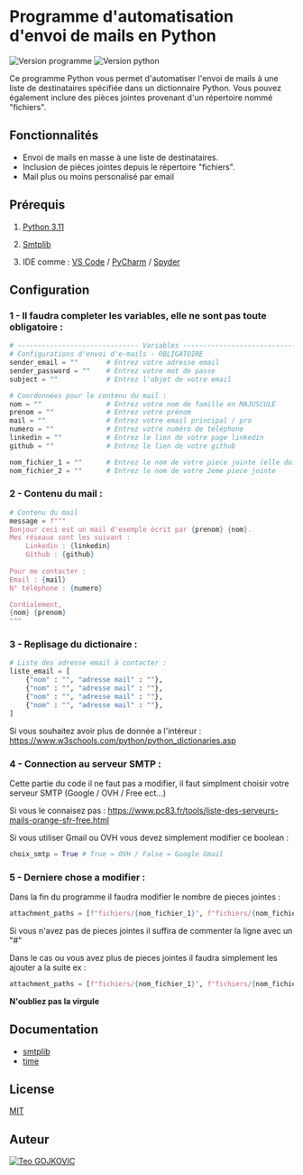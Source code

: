 # Programme d'automatisation d'envoi de mails en Python

![Version programme](https://img.shields.io/badge/Version-v1.0-blue.svg)
![Version python](https://img.shields.io/badge/Python-3.11-blue.svg)

Ce programme Python vous permet d'automatiser l'envoi de mails à une liste de destinataires spécifiée dans un dictionnaire Python. Vous pouvez également inclure des pièces jointes provenant d'un répertoire nommé "fichiers".

## Fonctionnalités

- Envoi de mails en masse à une liste de destinataires.
- Inclusion de pièces jointes depuis le répertoire "fichiers".
- Mail plus ou moins personalisé par email

## Prérequis

1. [Python 3.11](https://www.python.org/downloads/release/python-3110/)

2. [Smtplib](https://pypi.org/project/secure-smtplib/)

3. IDE comme : [VS Code](https://code.visualstudio.com) / [PyCharm](https://www.jetbrains.com/fr-fr/pycharm/) / [Spyder](https://www.spyder-ide.org)

## Configuration

### 1 - Il faudra completer les variables, elle ne sont pas toute obligatoire : 

```py
# ------------------------------ Variables ------------------------------ 
# Configurations d'envoi d'e-mails - OBLIGATOIRE
sender_email = ""       # Entrez votre adresse email
sender_password = ""    # Entrez votre mot de passe
subject = ""            # Entrez l'objet de votre email

# Coordonnées pour le contenu du mail : 
nom = ""                # Entrez votre nom de famille en MAJUSCULE
prenom = ""             # Entrez votre prénom
mail = ""               # Entrez votre email principal / pro
numero = ""             # Entrez votre numéro de téléphone
linkedin = ""           # Entrez le lien de votre page linkedin
github = ""             # Entrez le lien de votre github

nom_fichier_1 = ""      # Entrez le nom de votre piece jointe (elle doit se trouver dans le dossier : /fichiers)
nom_fichier_2 = ""      # Entrez le nom de votre 2eme piece jointe
```

### 2 - Contenu du mail : 

```py
# Contenu du mail
message = f""" 
Bonjour ceci est un mail d'exemple écrit par {prenom} {nom}.
Mes réseaux sont les suivant : 
    Linkedin : {linkedin}
    Github : {github}
    
Pour me contacter : 
Email : {mail}
N° téléphone : {numero}

Cordialement,
{nom} {prenom}
"""
```

### 3 - Replisage du dictionaire : 
```py
# Liste des adresse email à contacter : 
liste_email = [
    {"nom" : "", "adresse mail" : ""},
    {"nom" : "", "adresse mail" : ""},
    {"nom" : "", "adresse mail" : ""},
    {"nom" : "", "adresse mail" : ""},
]
```

Si vous souhaitez avoir plus de donnée a l'intéreur : https://www.w3schools.com/python/python_dictionaries.asp

### 4 - Connection au serveur SMTP : 
Cette partie du code il ne faut pas a modifier, il faut simplment choisir votre serveur SMTP (Google / OVH / Free ect...) 

Si vous le connaisez pas : https://www.pc83.fr/tools/liste-des-serveurs-mails-orange-sfr-free.html

Si vous utiliser Gmail ou OVH vous devez simplement modifier ce boolean : 

```py
choix_smtp = True # True = OVH / False = Google Gmail
```

### 5 - Derniere chose a modifier : 
Dans la fin du programme il faudra modifier le nombre de pieces jointes : 

```py
attachment_paths = [f"fichiers/{nom_fichier_1}", f"fichiers/{nom_fichier_2}"]
```
 
Si vous n'avez pas de pieces jointes il suffira de commenter la ligne avec un "#"

Dans le cas ou vous avez plus de pieces jointes il faudra simplement les ajouter a la suite ex : 

```py
attachment_paths = [f"fichiers/{nom_fichier_1}", f"fichiers/{nom_fichier_2}", f"fichiers{nom_fichier_3}"]
```

**N'oubliez pas la virgule**

## Documentation

- [smtplib](https://docs.python.org/3/library/smtplib.html)
- [time](https://docs.python.org/3/library/time.html)


## License

[MIT](/LICENSE)


## Auteur

[![Teo GOJKOVIC](https://img.shields.io/badge/Teo_GOJKOVIC-222e45?style=for-the-badge&logo=github&logoColor=white)](https://github.com/Teo-Gojkovic)